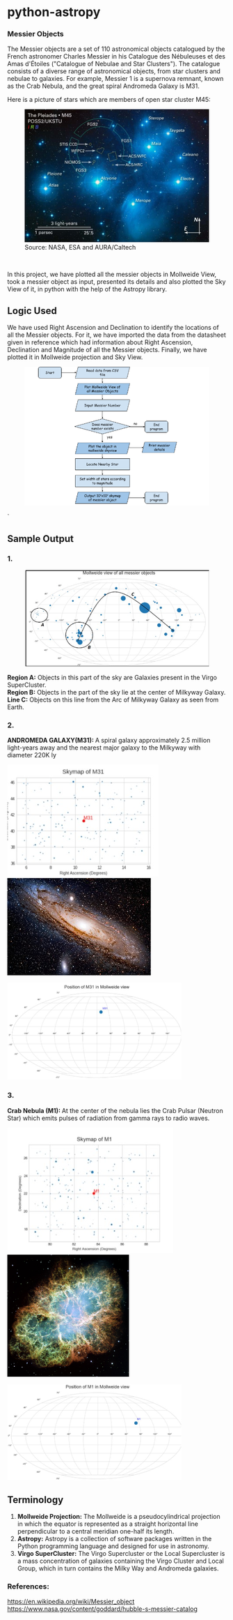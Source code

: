 # python-astropy

### Messier Objects
The Messier objects are a set of 110 astronomical objects catalogued by the French astronomer Charles Messier in his Catalogue des Nébuleuses et des Amas d'Étoiles ("Catalogue of Nebulae and Star Clusters"). The catalogue consists of a diverse range of astronomical objects, from star clusters and nebulae to galaxies. 
For example, Messier 1 is a supernova remnant, known as the Crab Nebula, and the great spiral Andromeda Galaxy is M31.

Here is a picture of stars which are members of open star cluster M45:

<figure class="image">
  <img src="Images/1.jpg" alt="Image of Messier objects by NASA">
  <figcaption>Source: NASA, ESA and AURA/Caltech</figcaption>
</figure>
<br>


In this project, we have plotted all the messier objects in Mollweide View, took a messier object as input, presented its details and also plotted the Sky View of it, in python with the help of the Astropy library.

## Logic Used
We have used Right Ascension and Declination to identify the locations of all the Messier objects.
For it, we have imported the data from the datasheet given in reference which had information about Right Ascension, Declination and Magnitude of all the Messier objects. Finally, we have plotted it in Mollweide projection and Sky View.
<figure class="image">
  <img src="Images/Data Science Project.png" alt="Logic Used">
</figure>`

## Sample Output
### 1.
<figure class="image">
  <img src="Images/3.jpg" alt="Logic Used">
</figure>
<b>Region A:</b> Objects in this part of the sky are Galaxies present in the Virgo SuperCluster.<br>
<b>Region B:</b> Objects in the part of the sky lie at the center of Milkyway Galaxy.<br>
<b>Line C:</b> Objects on this line from the Arc of Milkyway Galaxy as seen from Earth.<br>

### 2.
<b>ANDROMEDA GALAXY(M31): </b>A spiral galaxy approximately 2.5 million light-years away and the nearest major galaxy to the Milkyway with diameter 220K ly
<p float="left">
  <img src="Images/4.jpg" />
  <img src="Images/42.jpg" /> 
</p>
<p>
  <img src="Images/43.jpg", width = 400>
<p>

### 3.
<b>Crab Nebula (M1): </b> At the center of the nebula lies the Crab Pulsar (Neutron Star) which emits pulses of radiation from gamma rays to radio waves.

<p float="left">
  <img src="Images/5.jpg" />
  <img src="Images/52.jpg" /, height = 280 
</p>
<p>
  <img src="Images/53.jpg", width = 400>
<p>

## Terminology
<ol>
<li><b>Mollweide Projection:</b> The Mollweide is a pseudocylindrical projection in which the equator is represented as a straight horizontal line perpendicular to a central meridian one-half its length.</li>
<li><b>Astropy:</b> Astropy is a collection of software packages written in the Python programming language and designed for use in astronomy.</li>
<li><b>Virgo SuperCluster:</b> The Virgo Supercluster or the Local Supercluster is a mass concentration of galaxies containing the Virgo Cluster and Local Group, which in turn contains the Milky Way and Andromeda galaxies.</li>
</ol>

### References:
https://en.wikipedia.org/wiki/Messier_object <br>
https://www.nasa.gov/content/goddard/hubble-s-messier-catalog


